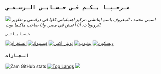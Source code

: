 ## `مـرحـبـا بـكـم فـي حـسـابـي الـرسـمـي`

<a href="https://github.com/mohamedkun15"><img src="https://cardivo.vercel.app/api?name=𝑰𝒕𝒂𝒄𝒉𝒊𝑿𝑽𝑰&description=مرحباً+انا+ايتاتشي.+مطور+مشروع+ماكيما+بوت.&image=https://telegra.ph/file/abe42c9e1a317075e6083.jpg/revision/latest?cb=20200606024545&usqp=CAU&usqp=CAU&backgroundColor=%23ecf0f1&instagram=zam._.bl&whatsapp=Azami_YT&pattern=leaf&colorPattern=%23eaeaea" /><a>
_اسمي محمد ، المعروف باسم ايتاتشي. تركيز اهتماماتي كلها في دراستي و تطوير الروبوتات. أنا أعيش في مصر. وانا صاحب ماكيما بوت._

`حـسـابـاتـي`

<a href="https://www.instagram.com/mohitachi9?igsh=MXEybTFwajJ2MnhscQ==" target="_blank"><img src="https://img.shields.io/badge/Instagram-%23E4405F.svg?&style=flat-square&logo=instagram&logoColor=white" alt="انستغرام"></a>
<a href="https://www.facebook.com/profile.php?id=61555760529017&mibextid=ZbWKwL" target="_blank"><img src="https://img.shields.io/badge/Facebook-%231877F2.svg?&style=flat-square&logo=facebook&logoColor=white" alt="فيسبوك"></a>
<a href="https://x.com/kun_mohame65192?t=qyWyBUzO3DpbmABQ-XwY4Q&s=09" target="_blank"><img src="https://img.shields.io/twitter/url?url=https%3A%2F%2Fimg.shields.io%2Ftwitter%2Ffollow%2FSharli_Zam&style=flat-square&logo=x&logoColor=white" alt="تويتر_اكس"></a>
[![يوتيوب](https://img.shields.io/badge/YouTube-%23FF0000.svg?logo=YouTube&logoColor=white)](https://youtube.com/@mohitachikun7?si=owAeiltN5HRue8OY)
[![ديسكورد](https://img.shields.io/badge/Discord-%237289DA.svg?logo=discord&logoColor=white)](https://discord.gg/https://discord.gg/mohkun_kun_78780) 
   
### `انـجـازات`

![Zam GitHub stats](https://github-readme-stats.vercel.app/api?username=mohamedkun15\&rank_icon=github&theme=algolia&locale=ar)
[![Top Langs](https://github-readme-stats.vercel.app/api/top-langs/?username=mohamedkun15&theme=algolia&locale=ar)](https://github.com/AzamiJs)
![](https://github-contributor-stats.vercel.app/api?username=mohamedkun15&limit=5&theme=algolia&combine_all_yearly_contributions=true&locale=ar)
</a>
